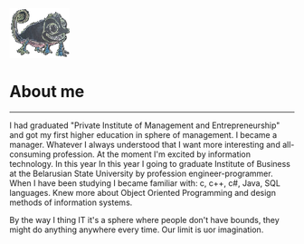   ![chameleon](/assets/img/cham.png)                  
# About me
--------------------------------------------------------------------------------    
I had graduated "Private Institute of Management and Entrepreneurship"
and got my first higher education in sphere of management. I became a manager.
Whatever I always understood that I want more interesting and all-consuming 
profession. At the moment I'm excited by information technology. In this year 
In this year I going to graduate Institute of Business at the Belarusian State 
University  by profession engineer-programmer. When I have been studying I became
familiar with: c, c++, c#, Java, SQL languages. Knew more about Object Oriented 
Programming and design methods of information systems. 

By the way I thing IT it's a sphere where
people don't have bounds, they might do anything anywhere every time. Our limit 
is uor imagination. 
 